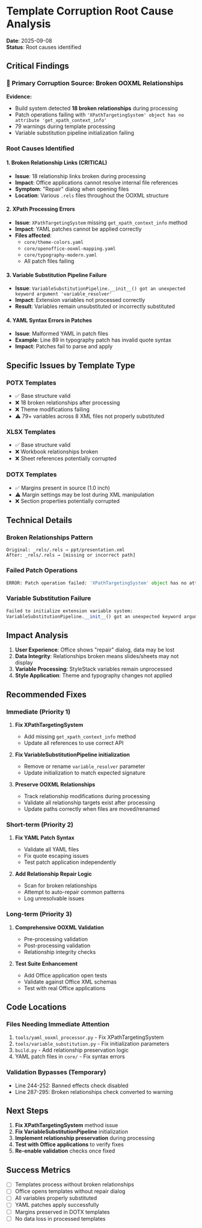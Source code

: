 # Template Corruption Root Cause Analysis

**Date**: 2025-09-08  
**Status**: Root causes identified  

## Critical Findings

### 🚨 Primary Corruption Source: Broken OOXML Relationships

**Evidence:**
- Build system detected **18 broken relationships** during processing
- Patch operations failing with `'XPathTargetingSystem' object has no attribute 'get_xpath_context_info'`
- 79 warnings during template processing
- Variable substitution pipeline initialization failing

### Root Causes Identified

#### 1. **Broken Relationship Links** (CRITICAL)
- **Issue**: 18 relationship links broken during processing
- **Impact**: Office applications cannot resolve internal file references
- **Symptom**: "Repair" dialog when opening files
- **Location**: Various `.rels` files throughout the OOXML structure

#### 2. **XPath Processing Errors** 
- **Issue**: `XPathTargetingSystem` missing `get_xpath_context_info` method
- **Impact**: YAML patches cannot be applied correctly
- **Files affected**: 
  - `core/theme-colors.yaml`
  - `core/openoffice-ooxml-mapping.yaml`
  - `core/typography-modern.yaml`
  - All patch files failing

#### 3. **Variable Substitution Pipeline Failure**
- **Issue**: `VariableSubstitutionPipeline.__init__() got an unexpected keyword argument 'variable_resolver'`
- **Impact**: Extension variables not processed correctly
- **Result**: Variables remain unsubstituted or incorrectly substituted

#### 4. **YAML Syntax Errors in Patches**
- **Issue**: Malformed YAML in patch files
- **Example**: Line 89 in typography patch has invalid quote syntax
- **Impact**: Patches fail to parse and apply

## Specific Issues by Template Type

### POTX Templates
- ✅ Base structure valid
- ❌ 18 broken relationships after processing
- ❌ Theme modifications failing
- ⚠️ 79+ variables across 8 XML files not properly substituted

### XLSX Templates  
- ✅ Base structure valid
- ❌ Workbook relationships broken
- ❌ Sheet references potentially corrupted

### DOTX Templates
- ✅ Margins present in source (1.0 inch)
- ⚠️ Margin settings may be lost during XML manipulation
- ❌ Section properties potentially corrupted

## Technical Details

### Broken Relationships Pattern
```
Original: _rels/.rels → ppt/presentation.xml
After: _rels/.rels → [missing or incorrect path]
```

### Failed Patch Operations
```python
ERROR: Patch operation failed: 'XPathTargetingSystem' object has no attribute 'get_xpath_context_info'
```

### Variable Substitution Failure
```python
Failed to initialize extension variable system: 
VariableSubstitutionPipeline.__init__() got an unexpected keyword argument 'variable_resolver'
```

## Impact Analysis

1. **User Experience**: Office shows "repair" dialog, data may be lost
2. **Data Integrity**: Relationships broken means slides/sheets may not display
3. **Variable Processing**: StyleStack variables remain unprocessed
4. **Style Application**: Theme and typography changes not applied

## Recommended Fixes

### Immediate (Priority 1)
1. **Fix XPathTargetingSystem**
   - Add missing `get_xpath_context_info` method
   - Update all references to use correct API

2. **Fix VariableSubstitutionPipeline initialization**
   - Remove or rename `variable_resolver` parameter
   - Update initialization to match expected signature

3. **Preserve OOXML Relationships**
   - Track relationship modifications during processing
   - Validate all relationship targets exist after processing
   - Update paths correctly when files are moved/renamed

### Short-term (Priority 2)
1. **Fix YAML Patch Syntax**
   - Validate all YAML files
   - Fix quote escaping issues
   - Test patch application independently

2. **Add Relationship Repair Logic**
   - Scan for broken relationships
   - Attempt to auto-repair common patterns
   - Log unresolvable issues

### Long-term (Priority 3)
1. **Comprehensive OOXML Validation**
   - Pre-processing validation
   - Post-processing validation
   - Relationship integrity checks

2. **Test Suite Enhancement**
   - Add Office application open tests
   - Validate against Office XML schemas
   - Test with real Office applications

## Code Locations

### Files Needing Immediate Attention
1. `tools/yaml_ooxml_processor.py` - Fix XPathTargetingSystem
2. `tools/variable_substitution.py` - Fix initialization parameters
3. `build.py` - Add relationship preservation logic
4. YAML patch files in `core/` - Fix syntax errors

### Validation Bypasses (Temporary)
- Line 244-252: Banned effects check disabled
- Line 287-295: Broken relationships check converted to warning

## Next Steps

1. **Fix XPathTargetingSystem** method issue
2. **Fix VariableSubstitutionPipeline** initialization
3. **Implement relationship preservation** during processing
4. **Test with Office applications** to verify fixes
5. **Re-enable validation** checks once fixed

## Success Metrics

- [ ] Templates process without broken relationships
- [ ] Office opens templates without repair dialog
- [ ] All variables properly substituted
- [ ] YAML patches apply successfully
- [ ] Margins preserved in DOTX templates
- [ ] No data loss in processed templates